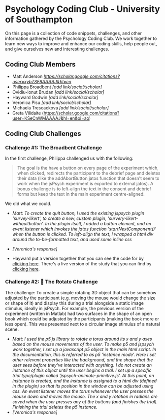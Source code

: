 # Psychology Coding Club - University of Southampton

On this page is a collection of code snippets, challenges, and other information gathered by the Psychology Coding Club. We work together to learn new ways to improve and enhance our coding skills, help people out, and give ourselves new and interesting challenges.

## Coding Club Members

- Matt Anderson *https://scholar.google.com/citations?user=xybZSF8AAAAJ&hl=en*
- Philippa Broadbent *[add link/social/scholar]*
- Ovidiu-Ionut Brudan *[add link/social/scholar]*
- Hayward Godwin *[add link/social/scholar]*
- Veronica Pisu *[add link/social/scholar]*
- Michaela Trescackova *[add link/social/scholar]*
- Greta Vilidaite (https://scholar.google.com/citations?user=KSeCnWMAAAAJ&hl=en&oi=ao)

## Coding Club Challenges

### Challenge #1: The Broadbent Challenge

In the first challenge, Philippa challenged us with the following:

>The goal is the have a button on every page of the experiment which, when clicked, redirects the participant to the debrief page and deletes their data (like the addAbortButton jatos function that doesn't seem to work when the jsPsych experiment is exported to external jatos).  A bonus challenge is to left-align the text in the consent and debrief forms but keep the text in the main experiment centre-aligned.

We did what we could.

- *Matt: To create the quit button, I used the existing jspsych plugin 'survey-likert', to create a new, custom plugin, 'survery-likert-withquitbutton'. In the plugin itself, I added a button element, and an event listener which invokes the jatos function 'startNextComponent()' when the button is clicked. To left-align the text, I wrapped a html div around the to-be-formatted text, and used some inline css*
- *[Veronica's response]*

- Hayward put a version together that you can see the code for by [clicking here](https://github.com/hjgodwin/soton-psychology-coding-club/tree/main/Challenges/Week%201%20-%20The%20Broadbent%20Challenge/Hayward). There's a live version of the study that you can find by [clicking here](https://studies.psychology.soton.ac.uk/publix/88/start?batchId=95&generalMultiple).

### Challenge #2: :potato: The Rotato Challenge


The challenge:
To create a simple rotating 3D object that can be somehow adjusted by the participant (e.g. moving the mouse would change the size or shape of it) and display this during a trial alongside a static image stimulus, ideally in jsPsych. For example, the previous version of the experiment (written in Matlab) had two surfaces in the shape of an open book which could be adjusted by the participants (making the book more or less open). This was presented next to a circular image stimulus of a natural scene.

- *Matt: I used the p5.js library to rotate a torus around its x and y axes based on the mouse movements of the user. To make p5 and jspsych work together, I set up a javascript p5 object in the main html script. In the documentation, this is referred to as p5 'instance mode'. Here I set other relevant properties like the background, and the shape that the user sees before they've interacted with anything. I do not create an instance of this object until the user begins a trial. I set up a specific trial type/plugin called 'jspsych-animate-primitive.js'. At this point, an instance is created, and the instance is assigned to a html div (defined in the plugin) so that its position in the window can be adjusted using css. An event listener moves the torus whenever the user presses the mouse down and moves the mouse. The x and y rotation in radians are saved when the user presses any of the buttons (and finishes the trial). Finishing the trial deletes the p5 instance.*
- *[Veronica's response]*
